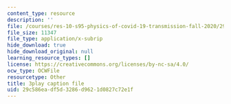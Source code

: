 ```yaml
---
content_type: resource
description: ''
file: /courses/res-10-s95-physics-of-covid-19-transmission-fall-2020/29c586eadf5d3286d9621d0827c72e1f_IJyboHTpBws.srt
file_size: 11347
file_type: application/x-subrip
hide_download: true
hide_download_original: null
learning_resource_types: []
license: https://creativecommons.org/licenses/by-nc-sa/4.0/
ocw_type: OCWFile
resourcetype: Other
title: 3play caption file
uid: 29c586ea-df5d-3286-d962-1d0827c72e1f
---
```

